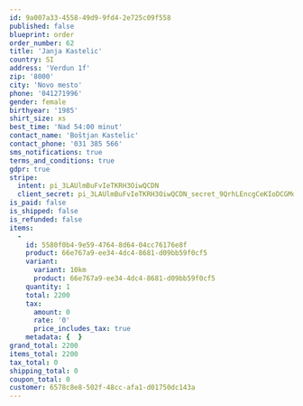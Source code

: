 ```yaml
---
id: 9a007a33-4558-49d9-9fd4-2e725c09f558
published: false
blueprint: order
order_number: 62
title: 'Janja Kastelic'
country: SI
address: 'Verdun 1f'
zip: '8000'
city: 'Novo mesto'
phone: '041271996'
gender: female
birthyear: '1985'
shirt_size: xs
best_time: 'Nad 54:00 minut'
contact_name: 'Boštjan Kastelic'
contact_phone: '031 385 566'
sms_notifications: true
terms_and_conditions: true
gdpr: true
stripe:
  intent: pi_3LAUlmBuFvIeTKRH3OiwQCDN
  client_secret: pi_3LAUlmBuFvIeTKRH3OiwQCDN_secret_9QrhLEncgCeKIoDCGMdvwSgYX
is_paid: false
is_shipped: false
is_refunded: false
items:
  -
    id: 5580f0b4-9e59-4764-8d64-04cc76176e8f
    product: 66e767a9-ee34-4dc4-8681-d09bb59f0cf5
    variant:
      variant: 10km
      product: 66e767a9-ee34-4dc4-8681-d09bb59f0cf5
    quantity: 1
    total: 2200
    tax:
      amount: 0
      rate: '0'
      price_includes_tax: true
    metadata: {  }
grand_total: 2200
items_total: 2200
tax_total: 0
shipping_total: 0
coupon_total: 0
customer: 6578c8e8-502f-48cc-afa1-d01750dc143a
---
```


